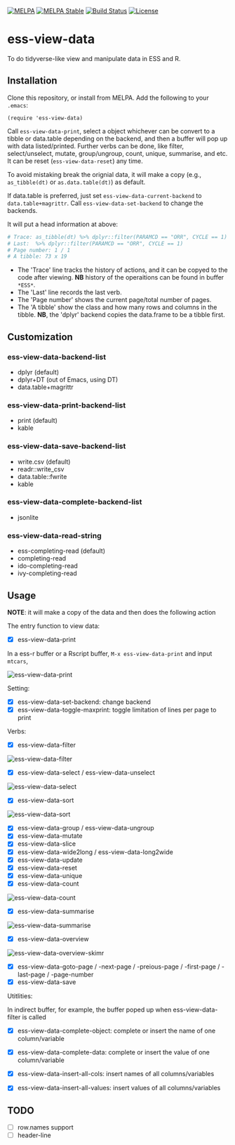 [![MELPA](https://melpa.org/packages/ess-view-data-badge.svg)](https://melpa.org/#/ess-view-data)
[![MELPA Stable](https://stable.melpa.org/packages/ess-view-data-badge.svg)](https://stable.melpa.org/#/ess-view-data)
[![Build Status](https://github.com/ShuguangSun/ess-view-data/workflows/CI/badge.svg)](https://github.com/ShuguangSun/ess-view-data/actions)
[![License](http://img.shields.io/:license-gpl3-blue.svg)](http://www.gnu.org/licenses/gpl-3.0.html)

# ess-view-data

To do tidyverse-like view and manipulate data in ESS and R.

## Installation

Clone this repository, or install from MELPA. Add the following to your `.emacs`:

``` elisp
(require 'ess-view-data)
```

Call `ess-view-data-print`, select a object whichever can be convert to a tibble or data.table depending on the backend, and then a buffer will pop up with data listed/printed. Further verbs can be done, like filter, select/unselect, mutate, group/ungroup, count, unique, summarise, and etc. It can be reset (`ess-view-data-reset`) any time.

To avoid mistaking break the orignial data, it will make a copy (e.g., `as_tibble(dt)` or `as.data.table(dt)`) as default.

If data.table is preferred, just set `ess-view-data-current-backend` to `data.table+magrittr`. Call `ess-view-data-set-backend` to change the backends.

It will put a head information at above:
```r
# Trace: as_tibble(dt) %>% dplyr::filter(PARAMCD == "ORR", CYCLE == 1)
# Last:  %>% dplyr::filter(PARAMCD == "ORR", CYCLE == 1)
# Page number: 1 / 1
# A tibble: 73 x 19
```

- The 'Trace' line tracks the history of actions, and it can be copyed to the code after viewing. **NB** history of the operaitions can be found in buffer `*ESS*`.
- The 'Last' line records the last verb.
- The 'Page number' shows the current page/total number of pages.
- The 'A tibble' show the class and how many rows and columns in the tibble. **NB**, the 'dplyr' backend copies the data.frame to be a tibble first.

## Customization

### ess-view-data-backend-list

- dplyr (default)
- dplyr+DT (out of Emacs, using DT)
- data.table+magrittr

### ess-view-data-print-backend-list

- print (default)
- kable

### ess-view-data-save-backend-list

- write.csv (default)
- readr::write_csv
- data.table::fwrite
- kable

### ess-view-data-complete-backend-list

- jsonlite

### ess-view-data-read-string

- ess-completing-read (default)
- completing-read
- ido-completing-read
- ivy-completing-read


## Usage

**NOTE**: it will make a copy of the data and then does the following action

The entry function to view data:
- [x] ess-view-data-print

In a ess-r buffer or a Rscript buffer, `M-x ess-view-data-print` and input `mtcars`,

![ess-view-data-print](screenshot/ess-view-data-print.png?raw=true)

Setting:

- [x] ess-view-data-set-backend: change backend
- [x] ess-view-data-toggle-maxprint: toggle limitation of lines per page to print

Verbs:

- [x] ess-view-data-filter

![ess-view-data-filter](/screenshot/ess-view-data-filter.gif?raw=true)

- [x] ess-view-data-select / ess-view-data-unselect

![ess-view-data-select](/screenshot/ess-view-data-select.gif?raw=true)

- [x] ess-view-data-sort

![ess-view-data-sort](screenshot/ess-view-data-sort.gif?raw=true)

- [x] ess-view-data-group / ess-view-data-ungroup
- [x] ess-view-data-mutate
- [x] ess-view-data-slice
- [x] ess-view-data-wide2long / ess-view-data-long2wide
- [x] ess-view-data-update
- [x] ess-view-data-reset
- [x] ess-view-data-unique
- [x] ess-view-data-count

![ess-view-data-count](screenshot/ess-view-data-count.gif?raw=true)

- [x] ess-view-data-summarise

![ess-view-data-summarise](screenshot/ess-view-data-summarise.gif?raw=true)

- [x] ess-view-data-overview

![ess-view-data-overview-skimr](screenshot/ess-view-data-overview-skimr.gif)

- [x] ess-view-data-goto-page / -next-page / -preious-page / -first-page / -last-page / -page-number
- [x] ess-view-data-save

Utitlities:


In indirect buffer, for example, the buffer poped up when ess-view-data-filter is called

- [x] ess-view-data-complete-object: complete or insert the name of one column/variable
- [x] ess-view-data-complete-data: complete or insert the value of one column/variable
- [x] ess-view-data-insert-all-cols: insert names of all columns/variables
- [x] ess-view-data-insert-all-values: insert values of all columns/variables


## TODO

- [ ] row.names support
- [ ] header-line
